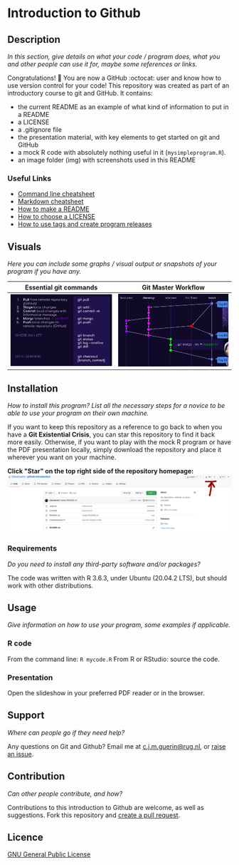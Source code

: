 # Introduction to Github

## Description
*In this section, give details on what your code / program does, what you and other people can use it for, maybe some references or links.*

Congratulations! :clap: You are now a GitHub :octocat: user and know how to use version control for your code!
This repository was created as part of an introductory course to git and GitHub. It contains:
- the current README as an example of what kind of information to put in a README
- a LICENSE
- a .gitignore file
- the presentation material, with key elements to get started on git and GitHub 
- a mock R code with absolutely nothing useful in it (`mysimpleprogram.R`).
- an image folder (img) with screenshots used in this README

### Useful Links
- [Command line cheatsheet](https://www.git-tower.com/blog/command-line-cheat-sheet/)
- [Markdown cheatsheet](https://github.com/adam-p/markdown-here/wiki/Markdown-Cheatsheet)
- [How to make a README](https://www.makeareadme.com/)
- [How to choose a LICENSE](https://choosealicense.com/)
- [How to use tags and create program releases](https://git-scm.com/book/en/v2/Git-Basics-Tagging)

## Visuals
*Here you can include some graphs / visual output or snapshots of your program if you have any.*

| Essential git commands | Git Master Workflow |
|:----------------------:|:-------------------:|
| ![alt text](https://github.com/ClaireGuerin/github-introduction/blob/main/img/git-commands.png "Commands") | ![alt text](https://github.com/ClaireGuerin/github-introduction/blob/main/img/git-masterflow.png "workflow") |

## Installation
*How to install this program? List all the necessary steps for a novice to be able to use your program on their own machine.*

If you want to keep this repository as a reference to go back to when you have a **Git Existential Crisis**, you can star this repository to find it back more easily. Otherwise, if you want to play with the mock R program or have the PDF presentation locally, simply download the repository and place it wherever you want on your machine.

**Click "Star" on the top right side of the repository homepage:**
![alt text](https://github.com/ClaireGuerin/github-introduction/blob/main/img/star.png "Starring")

### Requirements
*Do you need to install any third-party software and/or packages?*

The code was written with R 3.6.3, under Ubuntu (20.04.2 LTS), but should work with other distributions.

## Usage
*Give information on how to use your program, some examples if applicable.*

### R code
From the command line: `R mycode.R`
From R or RStudio: source the code.

### Presentation
Open the slideshow in your preferred PDF reader or in the browser.

## Support
*Where can people go if they need help?*

Any questions on Git and Github? Email me at <c.j.m.guerin@rug.nl>, or [raise an issue](https://docs.github.com/en/issues/tracking-your-work-with-issues/creating-an-issue).

## Contribution
*Can other people contribute, and how?*

Contributions to this introduction to Github are welcome, as well as suggestions. Fork this repository and [create a pull request](https://docs.github.com/en/github/collaborating-with-pull-requests/proposing-changes-to-your-work-with-pull-requests/creating-a-pull-request).

## Licence
[GNU General Public License](https://github.com/ClaireGuerin/github-introduction/blob/main/LICENSE)
